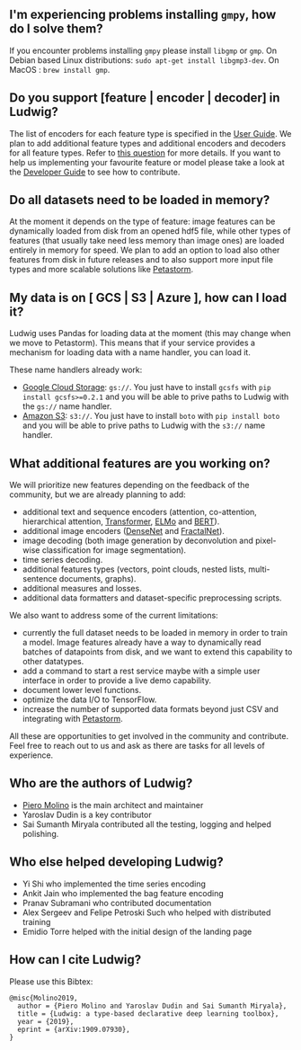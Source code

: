 ## I'm experiencing problems installing `gmpy`, how do I solve them?

If you encounter problems installing `gmpy` please install `libgmp` or `gmp`.
On Debian based Linux distributions: `sudo apt-get install libgmp3-dev`.
On MacOS : `brew install gmp`.

## Do you support \[feature | encoder | decoder\] in Ludwig?

The list of encoders for each feature type is specified in the [User Guide](user_guide.md).
We plan to add additional feature types and additional encoders and decoders for all feature types.
Refer to [this question](#what-additional-features-are-you-working-on) for more details.
If you want to help us implementing your favourite feature or model please take a look at the [Developer Guide](developer_guide.md) to see how to contribute.


## Do all datasets need to be loaded in memory?

At the moment it depends on the type of feature: image features can be dynamically loaded from disk from an opened hdf5 file, while other types of features (that usually take need less memory than image ones) are loaded entirely in memory for speed. We plan to add an option to load also other features from disk in future releases and to also support more input file types and more scalable solutions like [Petastorm](https://github.com/uber/Petastorm).


## My data is on \[ GCS | S3 | Azure \], how can I load it?

Ludwig uses Pandas for loading data at the moment (this may change when we move to Petastorm).
This means that if your service provides a mechanism for loading data with a name handler, you can load it.

These name handlers already work:
- [Google Cloud Storage](https://cloud.google.com/storage/): `gs://`. You just have to install `gcsfs` with `pip install gcsfs>=0.2.1` and you will be able to prive paths to Ludwig with the `gs://` name handler.
- [Amazon S3](https://aws.amazon.com/s3/): `s3://`. You just have to install `boto` with `pip install boto` and you will be able to prive paths to Ludwig with the `s3://` name handler.


## What additional features are you working on?

We will prioritize new features depending on the feedback of the community, but we are already planning to add:

- additional text and sequence encoders (attention, co-attention, hierarchical attention, [Transformer](https://arxiv.org/abs/1706.03762), [ELMo](https://arxiv.org/abs/1802.05365) and [BERT](https://arxiv.org/abs/1810.04805)).
- additional image encoders ([DenseNet](https://arxiv.org/abs/1608.06993) and [FractalNet](https://arxiv.org/abs/1605.07648)).
- image decoding (both image generation by deconvolution and pixel-wise classification for image segmentation).
- time series decoding.
- additional features types (vectors, point clouds, nested lists, multi-sentence documents, graphs).
- additional measures and losses.
- additional data formatters and dataset-specific preprocessing scripts.

We also want to address some of the current limitations:

- currently the full dataset needs to be loaded in memory in order to train a model. Image features already have a way to dynamically read batches of datapoints from disk, and we want to extend this capability to other datatypes.
- add a command to start a rest service maybe with a simple user interface in order to provide a live demo capability.
- document lower level functions.
- optimize the data I/O to TensorFlow.
- increase the number of supported data formats beyond just CSV and integrating with [Petastorm](https://github.com/uber/Petastorm).

All these are opportunities to get involved in the community and contribute.
Feel free to reach out to us and ask as there are tasks for all levels of experience.


## Who are the authors of Ludwig?

- [Piero Molino](http://w4nderlu.st) is the main architect and maintainer
- Yaroslav Dudin is a key contributor
- Sai Sumanth Miryala contributed all the testing, logging and helped polishing.


## Who else helped developing Ludwig?

- Yi Shi who implemented the time series encoding
- Ankit Jain who implemented the bag feature encoding
- Pranav Subramani who contributed documentation
- Alex Sergeev and Felipe Petroski Such who helped with distributed training
- Emidio Torre helped with the initial design of the landing page

## How can I cite Ludwig?

Please use this Bibtex:
```
@misc{Molino2019,
  author = {Piero Molino and Yaroslav Dudin and Sai Sumanth Miryala},
  title = {Ludwig: a type-based declarative deep learning toolbox},
  year = {2019},
  eprint = {arXiv:1909.07930},
}
```